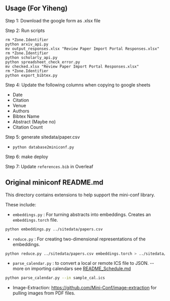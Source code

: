 ## Usage (For Yiheng)
Step 1: Download the google form as .xlsx file

Step 2: Run scripts
```
rm *Zone.Identifier
python arxiv_api.py
mv output_responses.xlsx "Review Paper Import Portal Responses.xlsx"
rm *Zone.Identifier
python scholarly_api.py
python spreadsheet_check_error.py
mv checked.xlsx "Review Paper Import Portal Responses.xlsx"
rm *Zone.Identifier
python export_bibtex.py
```

Step 4: Update the following columns when copying to google sheets
- Date
- Citation
- Venue
- Authors
- Bibtex Name
- Abstract (Maybe no)
- Citation Count

Step 5: generate sitedata/paper.csv
- `python database2miniconf.py`

Step 6: make deploy

Step 7: Update `references.bib` in Overleaf


## Original miniconf README.md
This directory contains extensions to help support the mini-conf library.

These include:

* `embeddings.py` : For turning abstracts into embeddings. Creates an `embeddings.torch` file.

```bash
python embeddings.py ../sitedata/papers.csv
```

* `reduce.py` : For creating two-dimensional representations of the embeddings.

```bash
python reduce.py ../sitedata/papers.csv embeddings.torch > ../sitedata/papers_projection.json
```

* `parse_calendar.py` : to convert a local or remote ICS file to JSON. -- more on importing calendars see [README_Schedule.md](README_Schedule.md)

```bash
python parse_calendar.py --in sample_cal.ics
```

* Image-Extraction: https://github.com/Mini-Conf/image-extraction for pulling images from PDF files.
